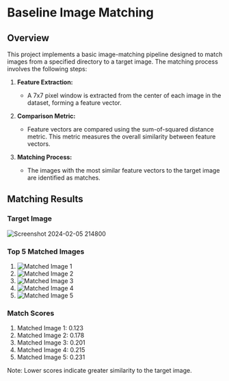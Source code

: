 # Baseline Image Matching 

## Overview
This project implements a basic image-matching pipeline designed to match images from a specified directory to a target image. The matching process involves the following steps:

1. **Feature Extraction:**
   - A 7x7 pixel window is extracted from the center of each image in the dataset, forming a feature vector.

2. **Comparison Metric:**
   - Feature vectors are compared using the sum-of-squared distance metric. This metric measures the overall similarity between feature vectors.

3. **Matching Process:**
   - The images with the most similar feature vectors to the target image are identified as matches.

## Matching Results
### Target Image
![Screenshot 2024-02-05 214800](https://github.com/kasiyalansiva-s/Pattern-Recognition-Computer-Vision/assets/156709412/8ee003b9-70f9-49ba-92c7-9c17114898c0)

### Top 5 Matched Images
1. ![Matched Image 1](path/to/matched/image_1.png)
2. ![Matched Image 2](path/to/matched/image_2.png)
3. ![Matched Image 3](path/to/matched/image_3.png)
4. ![Matched Image 4](path/to/matched/image_4.png)
5. ![Matched Image 5](path/to/matched/image_5.png)

### Match Scores
1. Matched Image 1: 0.123
2. Matched Image 2: 0.178
3. Matched Image 3: 0.201
4. Matched Image 4: 0.215
5. Matched Image 5: 0.231

Note: Lower scores indicate greater similarity to the target image.

